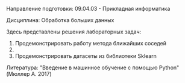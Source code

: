 Направление подготовки: 09.04.03 - Прикладная информатика

Дисциплина: Обработка больших данных

Здесь представлены решения лабораторных задач:
1) Продемонстрировать работу метода ближайших соседей
2) 
3) Продемонстрировать датасеты из библиотеки Sklearn

Литература:
"Введение в машинное обучение с помощью Python" (Мюллер А. 2017)
